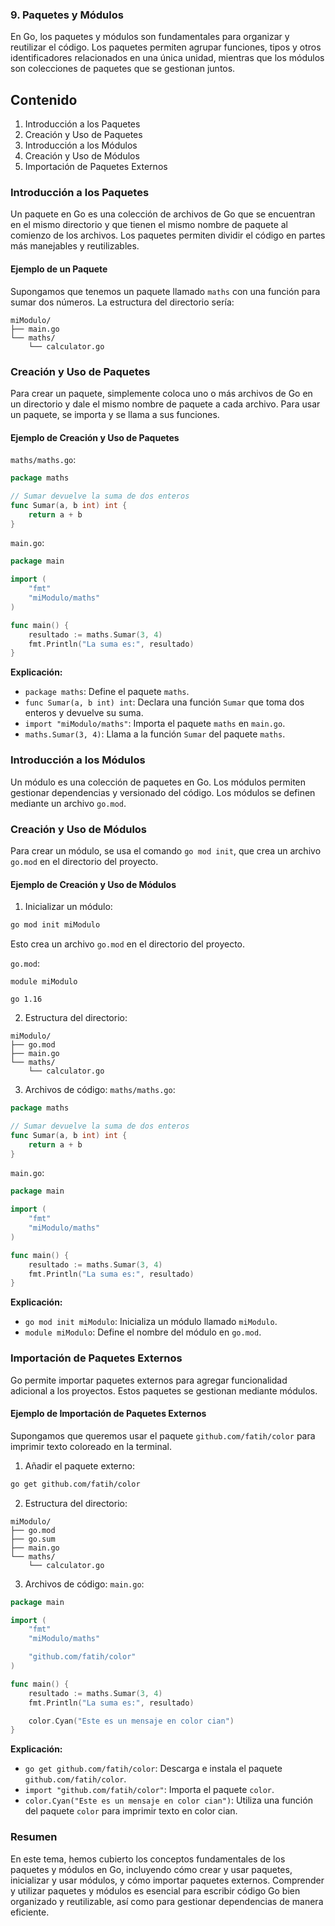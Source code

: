 ### 9. Paquetes y Módulos

En Go, los paquetes y módulos son fundamentales para organizar y reutilizar el código. Los paquetes permiten agrupar funciones, tipos y otros identificadores relacionados en una única unidad, mientras que los módulos son colecciones de paquetes que se gestionan juntos.

## Contenido

1. Introducción a los Paquetes
2. Creación y Uso de Paquetes
3. Introducción a los Módulos
4. Creación y Uso de Módulos
5. Importación de Paquetes Externos

### Introducción a los Paquetes

Un paquete en Go es una colección de archivos de Go que se encuentran en el mismo directorio y que tienen el mismo nombre de paquete al comienzo de los archivos. Los paquetes permiten dividir el código en partes más manejables y reutilizables.

#### Ejemplo de un Paquete

Supongamos que tenemos un paquete llamado `maths` con una función para sumar dos números. La estructura del directorio sería:

```
miModulo/
├── main.go
└── maths/
    └── calculator.go
```

### Creación y Uso de Paquetes

Para crear un paquete, simplemente coloca uno o más archivos de Go en un directorio y dale el mismo nombre de paquete a cada archivo. Para usar un paquete, se importa y se llama a sus funciones.

#### Ejemplo de Creación y Uso de Paquetes

`maths/maths.go`:
```go
package maths

// Sumar devuelve la suma de dos enteros
func Sumar(a, b int) int {
    return a + b
}
```

`main.go`:
```go
package main

import (
    "fmt"
    "miModulo/maths"
)

func main() {
    resultado := maths.Sumar(3, 4)
    fmt.Println("La suma es:", resultado)
}
```

**Explicación:**
- `package maths`: Define el paquete `maths`.
- `func Sumar(a, b int) int`: Declara una función `Sumar` que toma dos enteros y devuelve su suma.
- `import "miModulo/maths"`: Importa el paquete `maths` en `main.go`.
- `maths.Sumar(3, 4)`: Llama a la función `Sumar` del paquete `maths`.

### Introducción a los Módulos

Un módulo es una colección de paquetes en Go. Los módulos permiten gestionar dependencias y versionado del código. Los módulos se definen mediante un archivo `go.mod`.

### Creación y Uso de Módulos

Para crear un módulo, se usa el comando `go mod init`, que crea un archivo `go.mod` en el directorio del proyecto.

#### Ejemplo de Creación y Uso de Módulos

1. Inicializar un módulo:
```sh
go mod init miModulo
```

Esto crea un archivo `go.mod` en el directorio del proyecto.

`go.mod`:
```
module miModulo

go 1.16
```

2. Estructura del directorio:
```
miModulo/
├── go.mod
├── main.go
└── maths/
    └── calculator.go
```

3. Archivos de código:
`maths/maths.go`:
```go
package maths

// Sumar devuelve la suma de dos enteros
func Sumar(a, b int) int {
    return a + b
}
```

`main.go`:
```go
package main

import (
    "fmt"
    "miModulo/maths"
)

func main() {
    resultado := maths.Sumar(3, 4)
    fmt.Println("La suma es:", resultado)
}
```

**Explicación:**
- `go mod init miModulo`: Inicializa un módulo llamado `miModulo`.
- `module miModulo`: Define el nombre del módulo en `go.mod`.

### Importación de Paquetes Externos

Go permite importar paquetes externos para agregar funcionalidad adicional a los proyectos. Estos paquetes se gestionan mediante módulos.

#### Ejemplo de Importación de Paquetes Externos

Supongamos que queremos usar el paquete `github.com/fatih/color` para imprimir texto coloreado en la terminal.

1. Añadir el paquete externo:
```sh
go get github.com/fatih/color
```

2. Estructura del directorio:
```
miModulo/
├── go.mod
├── go.sum
├── main.go
└── maths/
    └── calculator.go
```

3. Archivos de código:
`main.go`:
```go
package main

import (
    "fmt"
    "miModulo/maths"

    "github.com/fatih/color"
)

func main() {
    resultado := maths.Sumar(3, 4)
    fmt.Println("La suma es:", resultado)

    color.Cyan("Este es un mensaje en color cian")
}
```

**Explicación:**
- `go get github.com/fatih/color`: Descarga e instala el paquete `github.com/fatih/color`.
- `import "github.com/fatih/color"`: Importa el paquete `color`.
- `color.Cyan("Este es un mensaje en color cian")`: Utiliza una función del paquete `color` para imprimir texto en color cian.

### Resumen

En este tema, hemos cubierto los conceptos fundamentales de los paquetes y módulos en Go, incluyendo cómo crear y usar paquetes, inicializar y usar módulos, y cómo importar paquetes externos. Comprender y utilizar paquetes y módulos es esencial para escribir código Go bien organizado y reutilizable, así como para gestionar dependencias de manera eficiente.